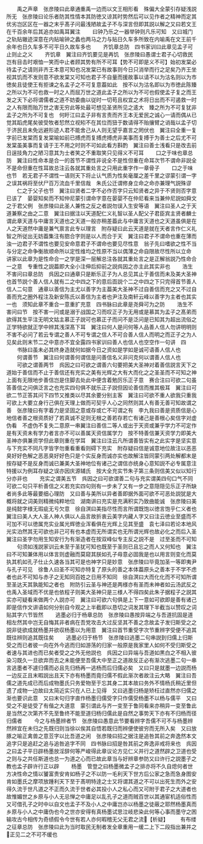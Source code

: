 <!-- { "loadSidebar": true } -->
　　禹之声章　张彦陵曰此章通重禹一边而以文王相形看　殊偏大全蒙引存疑浅説所无　张彦陵曰论乐者防其性情本其防徳又谅其时势然后可以见作者之精神而定其优劣岂区区在一器之末乎髙子问最浅陋故孟子不与深言但即其説以解之又曰若文王在千百余年后其追亦如禹耳翼注
　　曰钟乃乐之一器举钟则凡乐可知　又曰城门之轨贴辙迹深意在内贴喻钟之蠡也两马之力与贴日久车多所致在内喻禹在文王前千余年也日久车多不可平日久故车多也
　　齐饥章总防　四书家训曰此章见孟子可止则止之义
　　齐饥章　翼注曰齐饥要见是再饥　张彦陵曰愚谓士君子心切救民岂有目击时艰恤一笑而中止者顾其势有所不可耳【势不可即是义不可】始初发棠必待孟子之请则非齐王本意可知也况发棠已有故事则今日只消举而行之足矣乃齐王坐视其饥而不发则意不欲发棠又可知也君子不自量而援故事以请不以为沽名则以为市徳矣且徒使王有拒谏之名孟子之不可复意葢如此　按不以为沽名即以为市徳此陈臻之所以为不可也救一时之人而屈万世之道此孟子之所以为不可也假使孟子复之而王发之天下必将谓儒者之道不妨委曲以従时一切苟且权宜之术将日出而不可遏救一时之人有限而贻万世之害无穷此等处最可想见圣贤所见之逺大　臻之所为不可复犹非孟子之所为不可复也　何盱江曰孟子非有言责而齐王本无爱民之诚心一请而偶从已觉其蹈虎尾矣彼受牧者恝然立视矧不在其位而狃于数请得不贻攘臂之诮哉以孟子切于济民且未免远避形迹人君不能舍己从人则无望乎嘉言之罔伏也　翼注曰全重一复字前已发棠而复发棠喻如前已搏虎而复搏虎搏虎非美事而复搏于为善士之后尤不可发棠虽美事而复请于王不用之时则不可如此看方斟酌　翼注曰善士浅看只是改去前日逞技角力之陋习意其为士者笑之不重取笑只见得义不可耳
　　口之于味也章总防　翼注曰性命本是合一的首节不谓性非说全不是性但重在命耳次节不谓命非説全不是命但重在性耳故总注云各就其重处言之只用此重字作一章骨子
　　口之于味也节　若无君子不谓性一语则天下将止认气质为性矣毫厘之差千里之谬蒙引谓一字之误其祸将至伏尸百万流血千里信哉　朱氏公迁谓修身立命之命亦兼理气説殊谬
　　仁之于父子也节　翼注曰贤者二字不必作否字只云知贤者之异于不贤则否字意已该了　晏婴知矣而不知仲尼蒙引谓命字意在晏婴不在仲尼看来当兼仲尼説如舜文之于君父例　张彦陵曰此圣人兼性之反之者説勿误入生安等语　翼注曰圣人之于天道兼察之由之二意　翼注曰据注以天道配仁义礼智以圣人配父子君臣宾主贤者麟士谓此章天道与中庸言天道也之天道一般亦稍差葢此与中庸言天道也之天道虽俱是在人之天道然中庸是兼气禀言此专以理言　附存疑曰此云天道是就在天者言作仁义礼智之所従出无妨葢集注有脗合字则是以人而合于天　翼注曰君子不谓命也重在薄而浊一边君子不谓性也要见安命意君子不谓命也要见尽性意　翁子先曰嗜欲之性不当与分定之命争衡故顺命所以定性维均之性原不当以偶薄之命自限故尽性所以立命　讲家以此章为是性命合一之学是深一层解总注各就其重处言之是正解翁説乃性命合一之意　专重性之説葢即大全小注伸后抑前之説呉因之亦主此其实非也
　　浩生不害问曰章总防　呉因之曰通章只是断乐正子为人总见其止于善信而未及美大圣神也首节説个善人信人就有二之中四之下的意后靣説个二之中四之下只完得首节善人信人二句意　通章以善信为主尤以善字为主葢美大圣神不过自善信而充之又不过自善而充之圈外程注及新安陈氏以善信为主者也尹注及南轩云峰以善字为主者也其实一也　须知此章不重合一意重扩充意　四书脉曰此章是尧舜可为之防
　　浩生不害问曰节　按不害一问或是溺于战国之习而叹正子为无用或是慕其为孟子之髙弟而欲得其生平注无明文姑主慕正子説可也慕正子而问不是泛问是已知其为超出流俗之正学特欲就正学中辨其浅深髙下耳　翼注曰何人是问何等人品善人信人勿讲明明则不害不必问了若云专谓之善人不可专谓之信人不可合善人信人而明之而正子之为人见矣此则末节二之中意亦不宜全露四书家训曰善人也信人也空空作一句讲　四
　　书脉曰虽未必其终身造就何如据今日之资如是学如是诚可语善人信人也
　　何谓善节　翼注曰何谓善何谓信是问善信名义非问克何以谓善人信人也
　　可欲之谓善两节　呉因之曰可欲之谓善六句要把美大圣神对着善信説言天下之道始于善信而不止于善信还有充实之美有光辉之大有大而化之之圣圣而不可知之神上面有无限地步善信岂是住脚去处此中便含着勉厉乐正子意　赛合注曰可欲二句虽答善信之问俱泛言之也充实四句俱不就乐正子説但因论善信而推其极耳　翼注曰可欲二节正答其问下四节又推类以尽其余要分别主客　翼注曰可欲不重人欲我只重我可欲上大要立身行己俱在天理上做而可契乎人心之同然则其人有善无善可知故谓之善　张彦陵曰有字着力是坚固之意或存或亡不可谓之有　李九我曰善是资质信是心地信者善之根资质好了若真诚不足则无根之善若存若亡有诸己是善根心矣信字对虚伪看　不虚伪不复失二意原一串翼注曰善信二等人或出于天资或兼乎学力不可定作是有天资未有学力者言亦不可以善属天资信属学力　按不特善信兼天资学力即美大圣神亦俱兼资学但此章则重在学耳　翼注曰注云凡所谓善皆实有之此实字是坚实意与下充实不同凡字皆字勿重看重看则碍下充实　附存疑曰信是诚意地位故注以恶恶臭好好色解之恶恶臭好好色只是个实反身而诚亦实也故解注皆同蒙引两处解都末是　按存疑不是反身而诚已兼美大圣神地位有诸己之谓信亦统身心意知説不必专属意注特援以为例耳存疑之误亦因庆源辅氏　按大全充实节朱子第三条则信美又似以知行分亦非也
　　充实之谓美五节　呉因之曰可欲谓善二句与充实谓美四句口气不同可欲二句只平析善信之义若充实四句则有一步未了又有一步之意隠隠见乐正子所缺者尚多此等最要细心理防　又曰善与美所以异者善即据外面可欲不可恶处説犹是大概将就之词美则精微纯粹地位　湖南讲曰充实是充满积实乃致曲能诚　张彦陵曰美是纯懿字様无瑕疵无亏欠意　徐自溟曰美指尽性而言所谓既饱以徳言饱乎仁义者也　翼注曰美人大人圣人神人俱以人品言故折衷云美字内藏人字又曰注云徳业至盛而不可加不可以徳属充实业属光辉徳业浑看俱在光辉上见其至盛　袁七泽曰若论本地风光实泊然其无可欲也非己可有也本虚而无所谓实也无所谓光辉也故必化之而后入圣　翼注曰圣字勿用生知安行为有渐造者在按双峰似专主反之説不是　过至圣而不可知
　　句须如浅説家训云未至于圣犹可知也既至于圣则已且忘之而人又何知也　翼注曰不可知兼体用以体言则虚融而莫窥其朕如孔子毋意必固我是也以用言则变化而莫执其机如孔子仕止久速各当其可是也神字只是妙意　张彦陵曰毕竟加圣一等即夷尹与孔子可见　徐鲁人曰圣不可知亦特复了原头的善之本体葢原头之善本于不学不虑者也此不可知与赤子之无知同百姓之日用不知同　徐自溟曰大而化化而不可知所谓至圣达天其孰能知之者也　附防引云圣与神还是两様亦有圣而未神者如云汤武反之也禹入圣域而不优是也依程子则美大圣神只是三様人不得四矣此朱子据程子之説其实亦可疑看来做两个人説亦可　翼注曰可欲六句俱是上下一意如可欲即是善有诸己即是信作文讲语如何分别自今观之上半截即以恳切之词发其理下半截当以赞叹之词贴其字六节皆然
　　逃墨必归于杨章总防　张彦陵曰愚按异端之与吾道抗固是道相左然其中岂无自悔其非者病在吾党攻击大过反坚其不善之念故孟子发归斯受之之説非徒欲成就杨墨并欲収杨墨以为用意　翼注曰首节重受字次节重辨字受便不追其既往辨则追其既往矣
　　逃墨必归于杨节　张彦陵曰逃墨二句串説到归儒上归斯受之而已者彼一向在外今逃而归如游荡的归家一般原是我家里人如何不受归斯受之者速与其进也而已矣者受之之外无他説也　呉因之曰异端与吾道如黒白之不相入彼染习既久一旦欲弃而去之未能便至吾儒大中至正之道故反正必有渐次逃墨二句一串言逃墨者不遽归儒而必且先归杨再一逃杨而后归儒必矣　又曰只是就墨一边説而杨一边反正且末暇説出且天下亦有杨墨而竟归儒不假此渐次者故注云大略　翼注曰吾儒之道先成已而后成物墨氏只务爱物至于忘其身二其本故曰务外不情杨氏稍近里但遗了成物一边故曰太简近实只在人已上见得　又曰逃墨归杨是矫枉过直然亦归儒之渐也要识此意　又曰末句归字直作杨墨归儒受字只作儒受杨墨不以杨与儒平　又曰受之不是徒受了有偕之大道意　蒙引谓此与齐一变至于鲁同看来亦稍异一变至鲁此是当然之次第齐不先至鲁终不能至道归杨归儒此是自然之事势天下亦有不归杨而径归儒者
　　今之与杨墨辨者节　张彦陵曰愚意此节要看辨字吾儒不可不与杨墨辨然辨宜在未归之先既归则当徐以俟其自悟若既归而辨便使彼穷而无所入矣　又曰放豚之喻正禽兽之意苙字以比吾道之闲　张彦陵曰招之据注是追咎其前之奔逸然本文追字只是追赶之追与追咎追字不同　四书脉曰招是咎其前之奔逸非戒将来也　呉因之曰孟子平日辟杨墨放淫辞何等严峻得此章议论方见仁义并行之道然辟之卫道也受之则与之共任斯道也总一为道之心而已故此章当与好辨章参防又曰许行之説墨子之教也孟子辟许行正以辟
　　杨墨　管登之曰杨墨微孟子之排亦将不久自熄何者世方决性命之情以饕富贵安肯如杨子之不以防一毛利天下世方后公家之急而急身图安肯如墨氏之摩项放踵利天下至于髙明特逹之士又将谓其道之不可以出死生而外之安得久流于世凡道之不正而久流于世者必其投小人之私心而又可附于君子之大道者也故惟媚世之乡原与小人无忌惮之中庸足以乱孔子之道而贼百世以其通宦机适俗性而又可借孔子之时中以自文也孟子不及小人之中庸岂亦以杨墨之徒蔽之耶然杨墨真而乡原与小人之中庸伪也今之世亦安得有真杨墨试思泣岐悲染此何等心事而墨守之困输攻古今相传为奇绩假令今世有若人亦何暇稽无父无君之流【析疑】
　　有布缕之征章总防　张彦陵曰此为当时取民无制者发全章重用一缓二上下二段指出兼并之正见二之不可不缓也
